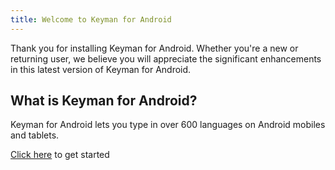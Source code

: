 ```yaml
---
title: Welcome to Keyman for Android
---
```


Thank you for installing Keyman for Android. Whether you're a new or returning user, we believe you will appreciate the significant enhancements in this latest version of Keyman for Android.

## What is Keyman for Android?
Keyman for Android lets you type in over 600 languages on Android mobiles and tablets.

[Click here](../start/) to get started
